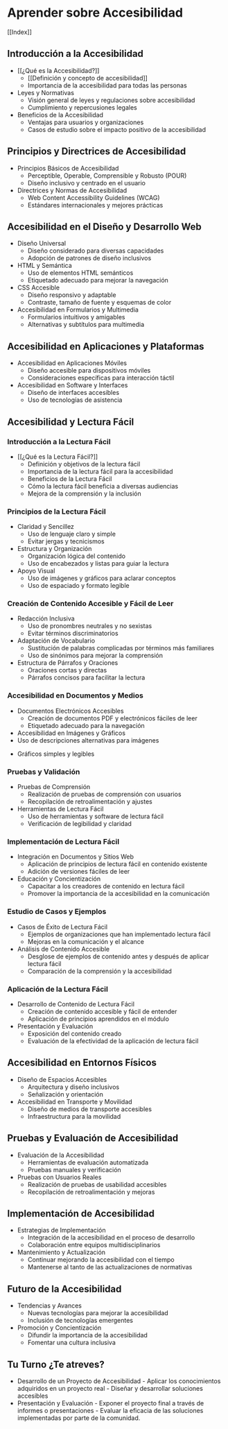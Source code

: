 # Aprender sobre Accesibilidad

[[Index]]

## Introducción a la Accesibilidad

* [[¿Qué es la Accesibilidad?]]
	* [[Definición y concepto de accesibilidad]]
	* Importancia de la accesibilidad para todas las personas
* Leyes y Normativas
	* Visión general de leyes y regulaciones sobre accesibilidad
	* Cumplimiento y repercusiones legales
* Beneficios de la Accesibilidad
	* Ventajas para usuarios y organizaciones
	* Casos de estudio sobre el impacto positivo de la accesibilidad
## Principios y Directrices de Accesibilidad

- Principios Básicos de Accesibilidad
	- Perceptible, Operable, Comprensible y Robusto (POUR)
	- Diseño inclusivo y centrado en el usuario
- Directrices y Normas de Accesibilidad
	- Web Content Accessibility Guidelines (WCAG)
	- Estándares internacionales y mejores prácticas
## Accesibilidad en el Diseño y Desarrollo Web

* Diseño Universal
	* Diseño considerado para diversas capacidades
	* Adopción de patrones de diseño inclusivos
* HTML y Semántica
	* Uso de elementos HTML semánticos
	* Etiquetado adecuado para mejorar la navegación
* CSS Accesible
	* Diseño responsivo y adaptable
	* Contraste, tamaño de fuente y esquemas de color
* Accesibilidad en Formularios y Multimedia
	* Formularios intuitivos y amigables
	* Alternativas y subtítulos para multimedia
## Accesibilidad en Aplicaciones y Plataformas

- Accesibilidad en Aplicaciones Móviles
	- Diseño accesible para dispositivos móviles
	- Consideraciones específicas para interacción táctil
- Accesibilidad en Software y Interfaces
	- Diseño de interfaces accesibles
	- Uso de tecnologías de asistencia

## Accesibilidad y Lectura Fácil

### Introducción a la Lectura Fácil

* [[¿Qué es la Lectura Fácil?]]
	* Definición y objetivos de la lectura fácil
	* Importancia de la lectura fácil para la accesibilidad
	* Beneficios de la Lectura Fácil
	* Cómo la lectura fácil beneficia a diversas audiencias
	- Mejora de la comprensión y la inclusión
### Principios de la Lectura Fácil

* Claridad y Sencillez
	* Uso de lenguaje claro y simple
	* Evitar jergas y tecnicismos
* Estructura y Organización
	* Organización lógica del contenido
	* Uso de encabezados y listas para guiar la lectura
* Apoyo Visual
	* Uso de imágenes y gráficos para aclarar conceptos
	* Uso de espaciado y formato legible
### Creación de Contenido Accesible y Fácil de Leer

* Redacción Inclusiva
	* Uso de pronombres neutrales y no sexistas
	* Evitar términos discriminatorios
* Adaptación de Vocabulario
	* Sustitución de palabras complicadas por términos más familiares
	* Uso de sinónimos para mejorar la comprensión
* Estructura de Párrafos y Oraciones
	* Oraciones cortas y directas
	* Párrafos concisos para facilitar la lectura
### Accesibilidad en Documentos y Medios

* Documentos Electrónicos Accesibles
	* Creación de documentos PDF y electrónicos fáciles de leer
	* Etiquetado adecuado para la navegación
* Accesibilidad en Imágenes y Gráficos
* Uso de descripciones alternativas para imágenes
- Gráficos simples y legibles

### Pruebas y Validación

* Pruebas de Comprensión
	* Realización de pruebas de comprensión con usuarios
	* Recopilación de retroalimentación y ajustes
* Herramientas de Lectura Fácil
	* Uso de herramientas y software de lectura fácil
	* Verificación de legibilidad y claridad

### Implementación de Lectura Fácil

* Integración en Documentos y Sitios Web
	* Aplicación de principios de lectura fácil en contenido existente
	* Adición de versiones fáciles de leer
* Educación y Concientización
	* Capacitar a los creadores de contenido en lectura fácil
	* Promover la importancia de la accesibilidad en la comunicación
### Estudio de Casos y Ejemplos

* Casos de Éxito de Lectura Fácil
	* Ejemplos de organizaciones que han implementado lectura fácil
	* Mejoras en la comunicación y el alcance
* Análisis de Contenido Accesible
	* Desglose de ejemplos de contenido antes y después de aplicar lectura fácil
	* Comparación de la comprensión y la accesibilidad
### Aplicación de la Lectura Fácil

* Desarrollo de Contenido de Lectura Fácil
	* Creación de contenido accesible y fácil de entender
	* Aplicación de principios aprendidos en el módulo
* Presentación y Evaluación
	* Exposición del contenido creado
	* Evaluación de la efectividad de la aplicación de lectura fácil

## Accesibilidad en Entornos Físicos

* Diseño de Espacios Accesibles
	* Arquitectura y diseño inclusivos
	* Señalización y orientación
* Accesibilidad en Transporte y Movilidad
	* Diseño de medios de transporte accesibles
	* Infraestructura para la movilidad
## Pruebas y Evaluación de Accesibilidad

* Evaluación de la Accesibilidad
	* Herramientas de evaluación automatizada
	* Pruebas manuales y verificación
* Pruebas con Usuarios Reales
	* Realización de pruebas de usabilidad accesibles
	* Recopilación de retroalimentación y mejoras
## Implementación de Accesibilidad

* Estrategias de Implementación
	* Integración de la accesibilidad en el proceso de desarrollo
	* Colaboración entre equipos multidisciplinarios
* Mantenimiento y Actualización
	* Continuar mejorando la accesibilidad con el tiempo
	* Mantenerse al tanto de las actualizaciones de normativas
## Futuro de la Accesibilidad

* Tendencias y Avances
	* Nuevas tecnologías para mejorar la accesibilidad
	* Inclusión de tecnologías emergentes
* Promoción y Concientización
	* Difundir la importancia de la accesibilidad
	* Fomentar una cultura inclusiva

## Tu Turno ¿Te atreves?

* Desarrollo de un Proyecto de Accesibilidad - Aplicar los conocimientos adquiridos en un proyecto real - Diseñar y desarrollar soluciones accesibles
* Presentación y Evaluación - Exponer el proyecto final a través de informes o presentaciones - Evaluar la eficacia de las soluciones implementadas por parte de la comunidad.